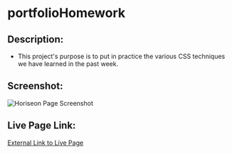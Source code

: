 # portfolioHomework

## Description:

- This project's purpose is to put in practice the various CSS techniques we have learned in the past week.

## Screenshot:

![Horiseon Page Screenshot](./assets/images/pageScreenshot.PNG)

## Live Page Link:

[External Link to Live Page](https://jesusrodriguezdev.github.io/portfolioHomework/)
